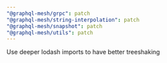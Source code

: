 ```yaml
---
"@graphql-mesh/grpc": patch
"@graphql-mesh/string-interpolation": patch
"@graphql-mesh/snapshot": patch
"@graphql-mesh/utils": patch
---
```


Use deeper lodash imports to have better treeshaking
